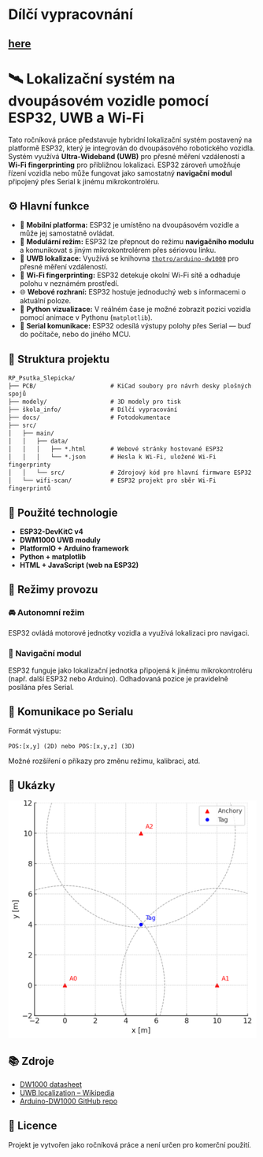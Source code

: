 # Dílčí vypracovnání
[here](škola_info)
---

# 🛰️ Lokalizační systém na dvoupásovém vozidle pomocí ESP32, UWB a Wi-Fi

Tato ročníková práce představuje hybridní lokalizační systém postavený na platformě ESP32, který je integrován do dvoupásového robotického vozidla. Systém využívá **Ultra-Wideband (UWB)** pro přesné měření vzdáleností a **Wi-Fi fingerprinting** pro přibližnou lokalizaci. ESP32 zároveň umožňuje řízení vozidla nebo může fungovat jako samostatný **navigační modul** připojený přes Serial k jinému mikrokontroléru.

## ⚙️ Hlavní funkce

- 🚗 **Mobilní platforma:** ESP32 je umístěno na dvoupásovém vozidle a může jej samostatně ovládat.
- 🔁 **Modulární režim:** ESP32 lze přepnout do režimu **navigačního modulu** a komunikovat s jiným mikrokontrolérem přes sériovou linku.
- 📡 **UWB lokalizace:** Využívá se knihovna [`thotro/arduino-dw1000`](https://github.com/thotro/arduino-dw1000) pro přesné měření vzdáleností.
- 📶 **Wi-Fi fingerprinting:** ESP32 detekuje okolní Wi-Fi sítě a odhaduje polohu v neznámém prostředí.
- 🌐 **Webové rozhraní:** ESP32 hostuje jednoduchý web s informacemi o aktuální poloze.
- 🐍 **Python vizualizace:** V reálném čase je možné zobrazit pozici vozidla pomocí animace v Pythonu (`matplotlib`).
- 🔌 **Serial komunikace:** ESP32 odesílá výstupy polohy přes Serial — buď do počítače, nebo do jiného MCU.

## 📁 Struktura projektu

```
RP_Psutka_Slepicka/
├── PCB/                     # KiCad soubory pro návrh desky plošných spojů
├── modely/                  # 3D modely pro tisk
├── škola_info/              # Dílčí vypracování
├── docs/                    # Fotodokumentace
├── src/
│   ├── main/
│   │   ├── data/
│   │   │   ├── *.html       # Webové stránky hostované ESP32
│   │   │   └── *.json       # Hesla k Wi-Fi, uložené Wi-Fi fingerprinty
│   │   └── src/             # Zdrojový kód pro hlavní firmware ESP32
│   └── wifi-scan/           # ESP32 projekt pro sběr Wi-Fi fingerprintů
```

## 🧰 Použité technologie

- **ESP32-DevKitC v4**
- **DWM1000 UWB moduly**
- **PlatformIO + Arduino framework**
- **Python + matplotlib**
- **HTML + JavaScript (web na ESP32)**

## 🔧 Režimy provozu

### 🚘 Autonomní režim
ESP32 ovládá motorové jednotky vozidla a využívá lokalizaci pro navigaci.

### 🔗 Navigační modul
ESP32 funguje jako lokalizační jednotka připojená k jinému mikrokontroléru (např. další ESP32 nebo Arduino). Odhadovaná pozice je pravidelně posílána přes Serial.

## 💬 Komunikace po Serialu

Formát výstupu:
```
POS:[x,y] (2D) nebo POS:[x,y,z] (3D)
```

Možné rozšíření o příkazy pro změnu režimu, kalibraci, atd.

## 📸 Ukázky

![UWB simulace](docs/uwb_viz.png)

## 📚 Zdroje

- [DW1000 datasheet](https://thetoolchain.com/mirror/dw1000/dw1000_user_manual_v2.05.pdf)
- [UWB localization – Wikipedia](https://en.wikipedia.org/wiki/Real-time_locating_system)
- [Arduino-DW1000 GitHub repo](https://github.com/thotro/arduino-dw1000)

## 📄 Licence

Projekt je vytvořen jako ročníková práce a není určen pro komerční použití.